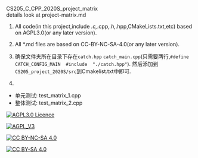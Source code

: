 <!--
 * @Organization: SUSTech
 * @Author: nanoseeds
 * @Date: 2020-05-07 10:59:03
 * @LastEditTime: 2020-05-07 11:13:28
 * @License: CC-BY-NC-SA_V4_0 or any later version 
 -->
CS205_C_CPP_2020S_project_matrix  
details look at project-matrix.md  
1. All code(in this project,include *.c,*.cpp,*.h,*.hpp,CMakeLists.txt,etc) based on AGPL3.0(or any later version).

2. All *.md files are based on CC-BY-NC-SA-4.0(or any later version).

3. 确保文件夹所在目录下存在`catch.hpp` `catch_main.cpp`(只需要两行,`#define CATCH_CONFIG_MAIN  #include  "./catch.hpp"`).
然后添加到`CS205_project_2020S/src`到Cmakelist.txt中即可.

4. 
  + 单元测试: test_matrix_1.cpp
  + 整体测试: test_matrix_2.cpp

[![AGPL3.0 Licence](https://img.shields.io/badge/License-AGPL_V3-orange)][agpl_3_0]

[![AGPL_V3](https://www.gnu.org/graphics/agplv3-with-text-162x68.png)][agpl_3_0]

[![CC BY-NC-SA 4.0](https://img.shields.io/badge/License-CC%20BY--NC--SA%204.0-orange)][cc_by_nc_sa_4_0]

[![CC BY-SA 4.0][cc_by_nc_sa_4_0_image]][cc_by_nc_sa_4_0]

[cc_by_nc_sa_4_0]: https://creativecommons.org/licenses/by-nc-sa/4.0/

[cc_by_nc_sa_4_0_image]: https://licensebuttons.net/l/by-nc-sa/4.0/88x31.png

[agpl_3_0]: https://opensource.org/licenses/AGPL-3.0